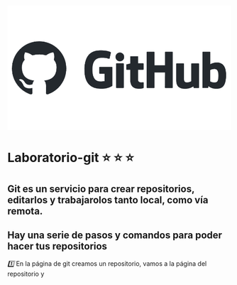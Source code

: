 ![Gitgub Logo](/asssets/github-logo-vector.png)
# Laboratorio-git  :star: :star: :star:
## Git es un servicio para crear repositorios, editarlos y trabajarolos tanto local, como vía remota.

## Hay una serie de pasos y comandos para poder hacer tus repositorios

*:one:*  En la página de git creamos un repositorio, vamos a la página del repositorio y 
